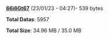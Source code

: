 [**66i6Gt67**](/data/66i6Gt67.txt) (23/01/23 - 04:27)- 539 bytes

**Total Datas**: 5957

**Total Size**: 34.96 MB / 35.0 MB